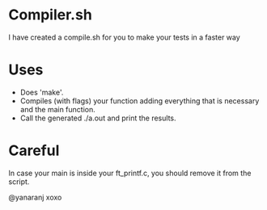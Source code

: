 # Compiler.sh
I have created a compile.sh for you to make your tests in a faster way

# Uses
- Does 'make'.
- Compiles (with flags) your function adding everything that is necessary and the main function.
- Call the generated ./a.out and print the results.

# Careful
In case your main is inside your ft_printf.c, you should remove it from the script.

@yanaranj xoxo
